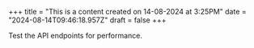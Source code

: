 +++
title = "This is a content created on 14-08-2024 at 3:25PM"
date = "2024-08-14T09:46:18.957Z"
draft = false
+++

  Test the API endpoints for performance.
        